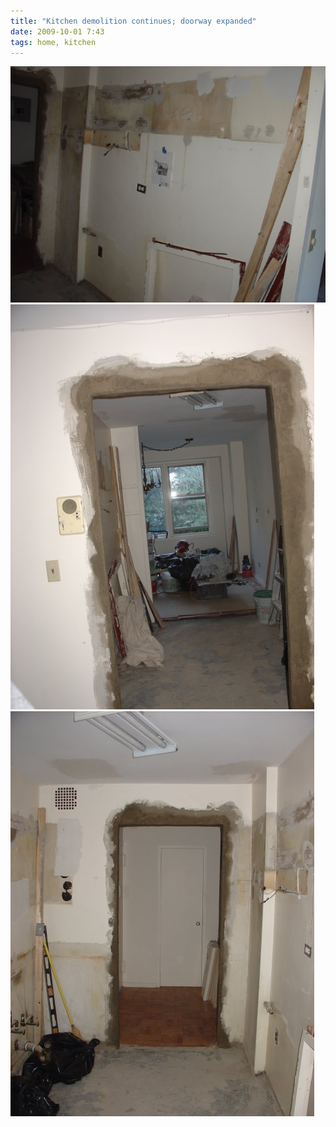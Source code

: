 ```yaml
---
title: "Kitchen demolition continues; doorway expanded"
date: 2009-10-01 7:43
tags: home, kitchen
---
```


<img src="/images/2009-10-01-kitchen_demolition1.jpg" alt="kitchen demolition 1" />

<img src="/images/2009-10-01-kitchen_demolition2.jpg" alt="kitchen demolition 2" />

<img src="/images/2009-10-01-kitchen_demolition3.jpg" alt="kitchen demolition 3" />
